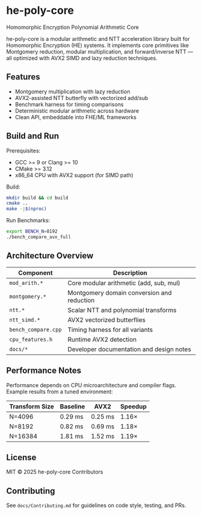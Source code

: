 he-poly-core
============

Homomorphic Encryption Polynomial Arithmetic Core

he-poly-core is a modular arithmetic and NTT acceleration library built for
Homomorphic Encryption (HE) systems. It implements core primitives like
Montgomery reduction, modular multiplication, and forward/inverse NTT — all
optimized with AVX2 SIMD and lazy reduction techniques.

Features
--------

- Montgomery multiplication with lazy reduction
- AVX2-assisted NTT butterfly with vectorized add/sub
- Benchmark harness for timing comparisons
- Deterministic modular arithmetic across hardware
- Clean API, embeddable into FHE/ML frameworks

Build and Run
-------------

Prerequisites:
- GCC >= 9 or Clang >= 10
- CMake >= 3.12
- x86_64 CPU with AVX2 support (for SIMD path)

Build:
```bash
mkdir build && cd build
cmake ..
make -j$(nproc)
```

Run Benchmarks:
```bash
export BENCH_N=8192
./bench_compare_avx_full
```

Architecture Overview
---------------------

| Component | Description |
|-----------|-------------|
| `mod_arith.*` | Core modular arithmetic (add, sub, mul) |
| `montgomery.*` | Montgomery domain conversion and reduction |
| `ntt.*` | Scalar NTT and polynomial transforms |
| `ntt_simd.*` | AVX2 vectorized butterflies |
| `bench_compare.cpp` | Timing harness for all variants |
| `cpu_features.h` | Runtime AVX2 detection |
| `docs/*` | Developer documentation and design notes |

Performance Notes
-----------------

Performance depends on CPU microarchitecture and compiler flags. Example results
from a tuned environment:

| Transform Size | Baseline | AVX2 | Speedup |
|----------------|----------|------|---------|
| N=4096  | 0.29 ms | 0.25 ms | 1.16× |
| N=8192  | 0.82 ms | 0.69 ms | 1.18× |
| N=16384 | 1.81 ms | 1.52 ms | 1.19× |

License
-------

MIT © 2025 he-poly-core Contributors

Contributing
------------

See `docs/Contributing.md` for guidelines on code style, testing, and PRs.
